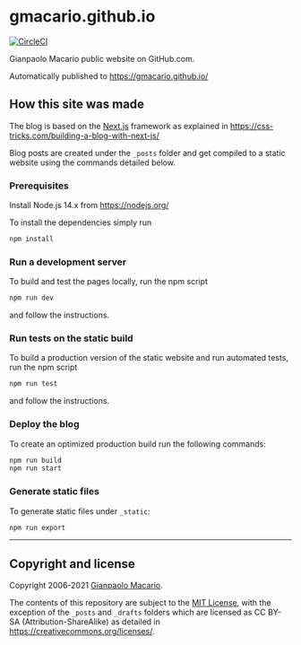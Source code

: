 # gmacario.github.io

[![CircleCI](https://circleci.com/gh/gmacario/gmacario.github.io.svg?style=shield)](https://circleci.com/gh/gmacario/gmacario.github.io)

Gianpaolo Macario public website on GitHub.com.

Automatically published to <https://gmacario.github.io/>

## How this site was made

The blog is based on the [Next.js](https://nextjs.org/) framework as explained in
<https://css-tricks.com/building-a-blog-with-next-js/>

Blog posts are created under the `_posts` folder and get compiled to a static website
using the commands detailed below.

### Prerequisites

Install Node.js 14.x from <https://nodejs.org/>

To install the dependencies simply run

```sh
npm install
```

### Run a development server

To build and test the pages locally, run the npm script

```sh
npm run dev
```

and follow the instructions.

### Run tests on the static build

To build a production version of the static website and run automated tests, run the npm script

```sh
npm run test
```

and follow the instructions.

### Deploy the blog

To create an optimized production build run the following commands:

```sh
npm run build
npm run start
```

### Generate static files

To generate static files under `_static`:

```sh
npm run export
```

---

## Copyright and license

Copyright 2006-2021 [Gianpaolo Macario](https://gmacario.github.io/).

The contents of this repository are subject to the [MIT License](LICENSE),
with the exception of the `_posts` and `_drafts` folders which are licensed as CC BY-SA (Attribution-ShareAlike)
as detailed in <https://creativecommons.org/licenses/>.

<!-- EOF -->
